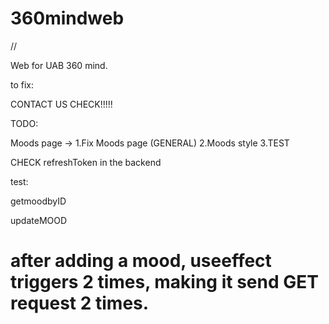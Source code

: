 # 360mindweb

//

Web for UAB 360 mind.

to fix:

CONTACT US CHECK!!!!!

TODO:

Moods page ->
1.Fix Moods page (GENERAL)
2.Moods style
3.TEST

CHECK refreshToken in the backend

test:

getmoodbyID

updateMOOD

# after adding a mood, useeffect triggers 2 times, making it send GET request 2 times.
